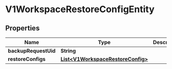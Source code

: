 # V1WorkspaceRestoreConfigEntity

## Properties
Name | Type | Description | Notes
------------ | ------------- | ------------- | -------------
**backupRequestUid** | **String** |  | 
**restoreConfigs** | [**List&lt;V1WorkspaceRestoreConfig&gt;**](V1WorkspaceRestoreConfig.md) |  |  [optional]

